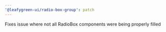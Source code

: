 ```yaml
---
'@leafygreen-ui/radio-box-group': patch
---
```


Fixes issue where not all RadioBox components were being properly filled
